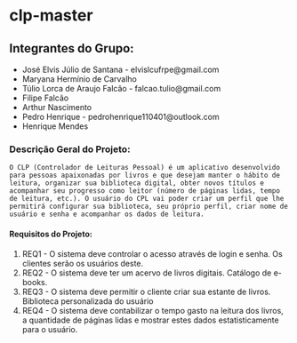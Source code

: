 # clp-master

## Integrantes do Grupo:

<ul>
    <li>José Elvis Júlio de Santana - elvislcufrpe@gmail.com</li>
    <li>Maryana Hermínio de Carvalho</li>
    <li>Túlio Lorca de Araujo Falcão - falcao.tulio@gmail.com</li>
    <li>Filipe Falcão</li>
    <li>Arthur Nascimento</li>
    <li>Pedro Henrique - pedrohenrique110401@outlook.com</li>
    <li>Henrique Mendes</li>
</ul>

### Descrição Geral do Projeto:

    O CLP (Controlador de Leituras Pessoal) é um aplicativo desenvolvido para pessoas apaixonadas por livros e que desejam manter o hábito de leitura, organizar sua biblioteca digital, obter novos títulos e acompanhar seu progresso como leitor (número de páginas lidas, tempo de leitura, etc.). O usuário do CPL vai poder criar um perfil que lhe permitirá configurar sua biblioteca, seu próprio perfil, criar nome de usuário e senha e acompanhar os dados de leitura.

#### Requisitos do Projeto:


<ol>
    <li>REQ1 - O sistema deve controlar o acesso através de login e senha. Os clientes serão os usuários deste.</li>
    <li>REQ2 - O sistema deve ter um acervo de livros digitais. Catálogo de e-books.</li>
    <li>REQ3 - O sistema deve permitir o cliente criar sua estante de livros. Biblioteca personalizada do usuário</li>
    <li>REQ4 - O sistema deve contabilizar o tempo gasto na leitura dos livros, a quantidade de páginas lidas e mostrar estes dados estatisticamente para o usuário.</li>
</ol>

